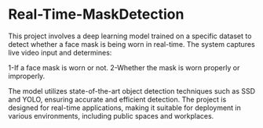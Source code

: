 # Real-Time-MaskDetection

This project involves a deep learning model trained on a specific dataset to detect whether a face mask is being worn in real-time. The system captures live video input and determines:

1-If a face mask is worn or not.
2-Whether the mask is worn properly or improperly.

The model utilizes state-of-the-art object detection techniques such as SSD and YOLO, ensuring accurate and efficient detection. The project is designed for real-time applications, making it suitable for deployment in various environments, including public spaces and workplaces.

